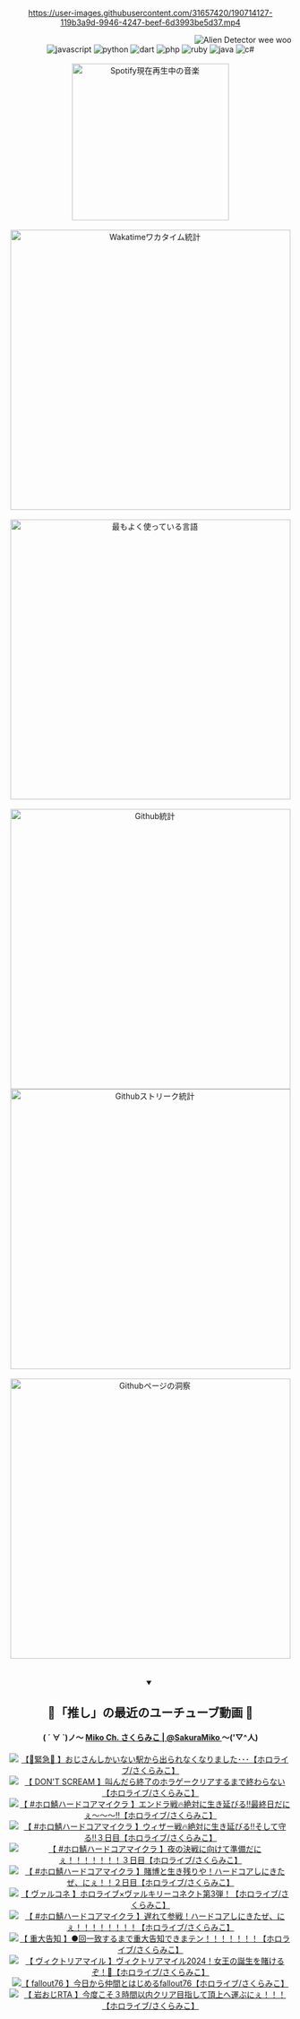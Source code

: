 <!-- START: HERO IMAGE GIF ////////// ////////// ////////// -->
<!-- <img src="@/../assets/img/gaming/ghost-of-tsushima.gif" width="100%"  alt="nellyXinwei's Hero Gif Image"/> -->
<!-- END: HERO IMAGE GIF ////////// ////////// ////////// -->

<div align="center" >  
  
<!-- START:ワンピース 第1015話「ルフィはRED ROCを使う」 -->
<https://user-images.githubusercontent.com/31657420/190714127-119b3a9d-9946-4247-beef-6d3993be5d37.mp4>
<!-- END:ワンピース 第1015話「ルフィはRED ROCを使う」 -->

<!-- START:VISITOR COUNTER -->
<div width="100%" align="right">
<img src="https://komarev.com/ghpvc/?username=nellyXinwei&label=🛸&color=grey&style=for-the-badge&labelcolor=ffffff" alt="Alien Detector wee woo"/>
</div>
<!-- END:VISITOR COUNTER -->

<!-- START: PROGRAMMING LANGUAGES -->
<!-- 色彩 Color Scheme:
#961E3A, #8A0D42, #5A0640, #4F265E, #2B355A, #3E759B, #CC4246,
#BB2649, #AD1052, #700750, #633075, #364270, #4E92C2, #FF5357
Sauce: https://www.webcreatorbox.com/inspiration/pantone-2023
-->

<img src="https://img.shields.io/badge/javascript%20-%23BB2649.svg?&style=for-the-badge&logo=javascript&logoColor=white&labelColor=961E3A" alt="javascript"/>
<img src="https://img.shields.io/badge/python%20-%23AD1052.svg?&style=for-the-badge&logo=python&logoColor=white&labelColor=8A0D42" alt="python" />
<img src="https://img.shields.io/badge/dart%20-%23700750.svg?&style=for-the-badge&logo=dart&logoColor=white&labelColor=5A0640" alt="dart"/>
<img src="https://img.shields.io/badge/php%20-%23633075.svg?&style=for-the-badge&logo=php&logoColor=white&labelColor=4F265E" alt="php"/>
<img src="https://img.shields.io/badge/ruby%20-%23364270.svg?&style=for-the-badge&logo=ruby&logoColor=white&labelColor=2B355A" alt="ruby"/>
<img src="https://img.shields.io/badge/java%20-%234E92C2.svg?&style=for-the-badge&logo=openjdk&logoColor=white&labelColor=3E759B" alt="java"/>
<img src="https://img.shields.io/badge/c%23-%23FF5357.svg?style=for-the-badge&logo=c-sharp&logoColor=white&labelColor=CC4246" alt="c#"/>  
<!-- END: PROGRAMMING LANGUAGES -->

<br>
<br>

<!-- START: MUSIC STATUS -->
  <!-- <a href="https://newojima-gsrs-20220114.vercel.app/api/now-playing?open">
    <img src="https://newojima-gsrs-20220114.vercel.app/api/now-playing" alt="Spotify現在再生中の音楽">
  </a> -->
  <img src="https://newojima-grss-20230114.vercel.app/api/spotify?border_color=transparent" alt="Spotify現在再生中の音楽" width="280px">
<!-- END: MUSIC STATUS -->

<br>
<br>

<!-- START: GITHUB STATUS -->
<!-- 色彩 Color Scheme:  #BB2649, #AD1052, #700750, #633075 -->
<img align="center" src="https://newojima-grs-20230109.vercel.app/api/wakatime?username=njtalba5127&layout=compact&langs_count=10&locale=ja&hide_title=false&title_color=fff&hide_border=true&text_color=fff&bg_color=BB2649,BB2649,633075,633075&hide=other,css,html,bash,xml,git%20config,makefile,properties,yaml,markdown,text,json,jsx" alt="Wakatimeワカタイム統計" width="500px"/>

<br>
<br>

<!-- 色彩 Color Scheme:  #633075, #364270, #4E92C2 -->
  <img align="center" src="https://newojima-grs-20230109.vercel.app/api/top-langs?username=njtalba5127&layout=compact&text_color=fff&icon_color=fff&hide_border=true&&locale=ja&hide_title=false&title_color=fff&include_all_commits=true&card_width=445&langs_count=11&hide=c%23,powershell,shaderlab,hlsl,makefile,jupyter%20notebook,python,html,css,shell,batchfile,less,liquid,hack,scss&bg_color=4F265E,633075,4E92C2" alt="最もよく使っている言語" width="500px"/>

<br>
<br>

<!-- 色彩 Color Scheme:  #4E92C2, #FF5357 -->
  <img align="center" src="https://newojima-grs-20230109.vercel.app/api?username=njtalba5127&rank_icon=github&show_icons=true&&locale=ja&title_color=fff&text_color=fff&icon_color=fff&hide_border=true&hide_title=false&count_private=true&include_all_commits=true&card_width=495&disable_animations=true&bg_color=4E92C2,4E92C2,FF5357" alt="Github統計" width="500px"/>

<br>

<img align="center" src="https://streak-stats.demolab.com?user=njtalba5127&theme=dark&hide_border=true&locale=ja&ring=BB2649&stroke=222222&background=151515&sideLabels=BB2649&currStreakLabel=ffffff&border=BB2649&fire=FF5357&currStreakNum=ffffff&sideNums=FF5357&dates=ffffff" alt="Githubストリーク統計" width="500px"/>

<br>
<br>

  <img align="center" width="500px" src="@/../assets/img/page-insights.svg" alt="Githubページの洞察"/>
  
</div>
<!-- END: GITHUB STATUS -->

<br>
<br>

<div align="center">
<details open>
  <summary>

  </summary>

  <h2 align="center">🌸「推し」の最近のユーチューブ動画 🌸</h2>
  <h4>
  ( ´ ∀ `)ノ～ 
  <a href="https://www.youtube.com/@SakuraMiko">Miko Ch. さくらみこ | @SakuraMiko
  </a>
   ～('▽^人)
  </h4>

  <!-- BEGIN YOUTUBE-CARDS -->
<a href="https://www.youtube.com/watch?v=ejyJWBnpya4"><img src="https://ytcards.demolab.com/?id=ejyJWBnpya4&title=%E3%80%90%F0%9F%9A%A8%E7%B7%8A%E6%80%A5%F0%9F%9A%A8+%E3%80%91%E3%81%8A%E3%81%98%E3%81%95%E3%82%93%E3%81%97%E3%81%8B%E3%81%84%E3%81%AA%E3%81%84%E9%A7%85%E3%81%8B%E3%82%89%E5%87%BA%E3%82%89%E3%82%8C%E3%81%AA%E3%81%8F%E3%81%AA%E3%82%8A%E3%81%BE%E3%81%97%E3%81%9F%EF%BD%A5%EF%BD%A5%EF%BD%A5%E3%80%90%E3%83%9B%E3%83%AD%E3%83%A9%E3%82%A4%E3%83%96%2F%E3%81%95%E3%81%8F%E3%82%89%E3%81%BF%E3%81%93%E3%80%91&lang=ja&timestamp=1716276880&background_color=%230d1117&title_color=%23ffffff&stats_color=%23dedede&max_title_lines=1&width=187&border_radius=5&duration=0" alt="【🚨緊急🚨 】おじさんしかいない駅から出られなくなりました･･･【ホロライブ/さくらみこ】" title="【🚨緊急🚨 】おじさんしかいない駅から出られなくなりました･･･【ホロライブ/さくらみこ】"></a>
<a href="https://www.youtube.com/watch?v=ETB0BZcREAI"><img src="https://ytcards.demolab.com/?id=ETB0BZcREAI&title=%E3%80%90+DON%27T+SCREAM++%E3%80%91%E5%8F%AB%E3%82%93%E3%81%A0%E3%82%89%E7%B5%82%E4%BA%86%E3%81%AE%E3%83%9B%E3%83%A9%E3%82%B2%E3%83%BC%E3%82%AF%E3%83%AA%E3%82%A2%E3%81%99%E3%82%8B%E3%81%BE%E3%81%A7%E7%B5%82%E3%82%8F%E3%82%89%E3%81%AA%E3%81%84%E3%80%90%E3%83%9B%E3%83%AD%E3%83%A9%E3%82%A4%E3%83%96%2F%E3%81%95%E3%81%8F%E3%82%89%E3%81%BF%E3%81%93%E3%80%91&lang=ja&timestamp=1716211672&background_color=%230d1117&title_color=%23ffffff&stats_color=%23dedede&max_title_lines=1&width=187&border_radius=5&duration=8118" alt="【 DON'T SCREAM  】叫んだら終了のホラゲークリアするまで終わらない【ホロライブ/さくらみこ】" title="【 DON'T SCREAM  】叫んだら終了のホラゲークリアするまで終わらない【ホロライブ/さくらみこ】"></a>
<a href="https://www.youtube.com/watch?v=R8ymedfzWVw"><img src="https://ytcards.demolab.com/?id=R8ymedfzWVw&title=%E3%80%90+%23%E3%83%9B%E3%83%AD%E9%AF%96%E3%83%8F%E3%83%BC%E3%83%89%E3%82%B3%E3%82%A2%E3%83%9E%E3%82%A4%E3%82%AF%E3%83%A9+%E3%80%91%E3%82%A8%E3%83%B3%E3%83%89%E3%83%A9%E6%88%A6%F0%9F%94%A5%E7%B5%B6%E5%AF%BE%E3%81%AB%E7%94%9F%E3%81%8D%E5%BB%B6%E3%81%B3%E3%82%8B%E2%80%BC%E6%9C%80%E7%B5%82%E6%97%A5%E3%81%A0%E3%81%AB%E3%81%87%EF%BD%9E%EF%BD%9E%EF%BD%9E%E2%80%BC%E3%80%90%E3%83%9B%E3%83%AD%E3%83%A9%E3%82%A4%E3%83%96%2F%E3%81%95%E3%81%8F%E3%82%89%E3%81%BF%E3%81%93%E3%80%91&lang=ja&timestamp=1716124543&background_color=%230d1117&title_color=%23ffffff&stats_color=%23dedede&max_title_lines=1&width=187&border_radius=5&duration=6917" alt="【 #ホロ鯖ハードコアマイクラ 】エンドラ戦🔥絶対に生き延びる‼最終日だにぇ～～～‼【ホロライブ/さくらみこ】" title="【 #ホロ鯖ハードコアマイクラ 】エンドラ戦🔥絶対に生き延びる‼最終日だにぇ～～～‼【ホロライブ/さくらみこ】"></a>
<a href="https://www.youtube.com/watch?v=gZ_36OqdlIw"><img src="https://ytcards.demolab.com/?id=gZ_36OqdlIw&title=%E3%80%90+%23%E3%83%9B%E3%83%AD%E9%AF%96%E3%83%8F%E3%83%BC%E3%83%89%E3%82%B3%E3%82%A2%E3%83%9E%E3%82%A4%E3%82%AF%E3%83%A9+%E3%80%91%E3%82%A6%E3%82%A3%E3%82%B6%E3%83%BC%E6%88%A6%F0%9F%94%A5%E7%B5%B6%E5%AF%BE%E3%81%AB%E7%94%9F%E3%81%8D%E5%BB%B6%E3%81%B3%E3%82%8B%E2%80%BC%E3%81%9D%E3%81%97%E3%81%A6%E5%AE%88%E3%82%8B%E2%80%BC%EF%BC%93%E6%97%A5%E7%9B%AE%E3%80%90%E3%83%9B%E3%83%AD%E3%83%A9%E3%82%A4%E3%83%96%2F%E3%81%95%E3%81%8F%E3%82%89%E3%81%BF%E3%81%93%E3%80%91&lang=ja&timestamp=1716044416&background_color=%230d1117&title_color=%23ffffff&stats_color=%23dedede&max_title_lines=1&width=187&border_radius=5&duration=6641" alt="【 #ホロ鯖ハードコアマイクラ 】ウィザー戦🔥絶対に生き延びる‼そして守る‼３日目【ホロライブ/さくらみこ】" title="【 #ホロ鯖ハードコアマイクラ 】ウィザー戦🔥絶対に生き延びる‼そして守る‼３日目【ホロライブ/さくらみこ】"></a>
<a href="https://www.youtube.com/watch?v=P9GQpDb9pzg"><img src="https://ytcards.demolab.com/?id=P9GQpDb9pzg&title=%E3%80%90+%23%E3%83%9B%E3%83%AD%E9%AF%96%E3%83%8F%E3%83%BC%E3%83%89%E3%82%B3%E3%82%A2%E3%83%9E%E3%82%A4%E3%82%AF%E3%83%A9+%E3%80%91%E5%A4%9C%E3%81%AE%E6%B1%BA%E6%88%A6%E3%81%AB%E5%90%91%E3%81%91%E3%81%A6%E6%BA%96%E5%82%99%E3%81%A0%E3%81%AB%E3%81%87%EF%BC%81%EF%BC%81%EF%BC%81%EF%BC%81%EF%BC%81%EF%BC%81%EF%BC%81%EF%BC%93%E6%97%A5%E7%9B%AE%E3%80%90%E3%83%9B%E3%83%AD%E3%83%A9%E3%82%A4%E3%83%96%2F%E3%81%95%E3%81%8F%E3%82%89%E3%81%BF%E3%81%93%E3%80%91&lang=ja&timestamp=1716030720&background_color=%230d1117&title_color=%23ffffff&stats_color=%23dedede&max_title_lines=1&width=187&border_radius=5&duration=25584" alt="【 #ホロ鯖ハードコアマイクラ 】夜の決戦に向けて準備だにぇ！！！！！！！３日目【ホロライブ/さくらみこ】" title="【 #ホロ鯖ハードコアマイクラ 】夜の決戦に向けて準備だにぇ！！！！！！！３日目【ホロライブ/さくらみこ】"></a>
<a href="https://www.youtube.com/watch?v=Rn_KrIVTIsk"><img src="https://ytcards.demolab.com/?id=Rn_KrIVTIsk&title=%E3%80%90+%23%E3%83%9B%E3%83%AD%E9%AF%96%E3%83%8F%E3%83%BC%E3%83%89%E3%82%B3%E3%82%A2%E3%83%9E%E3%82%A4%E3%82%AF%E3%83%A9+%E3%80%91%E8%B3%AD%E5%8D%9A%E3%81%A8%E7%94%9F%E3%81%8D%E6%AE%8B%E3%82%8A%E3%82%84%EF%BC%81%E3%83%8F%E3%83%BC%E3%83%89%E3%82%B3%E3%82%A2%E3%81%97%E3%81%AB%E3%81%8D%E3%81%9F%E3%81%9C%E3%80%81%E3%81%AB%E3%81%87%EF%BC%81%EF%BC%81%EF%BC%92%E6%97%A5%E7%9B%AE%E3%80%90%E3%83%9B%E3%83%AD%E3%83%A9%E3%82%A4%E3%83%96%2F%E3%81%95%E3%81%8F%E3%82%89%E3%81%BF%E3%81%93%E3%80%91&lang=ja&timestamp=1715959541&background_color=%230d1117&title_color=%23ffffff&stats_color=%23dedede&max_title_lines=1&width=187&border_radius=5&duration=14746" alt="【 #ホロ鯖ハードコアマイクラ 】賭博と生き残りや！ハードコアしにきたぜ、にぇ！！２日目【ホロライブ/さくらみこ】" title="【 #ホロ鯖ハードコアマイクラ 】賭博と生き残りや！ハードコアしにきたぜ、にぇ！！２日目【ホロライブ/さくらみこ】"></a>
<a href="https://www.youtube.com/watch?v=bNuCCgTJbuI"><img src="https://ytcards.demolab.com/?id=bNuCCgTJbuI&title=%E3%80%90+%E3%83%B4%E3%82%A1%E3%83%AB%E3%82%B3%E3%83%8D+%E3%80%91%E3%83%9B%E3%83%AD%E3%83%A9%E3%82%A4%E3%83%96%C3%97%E3%83%B4%E3%82%A1%E3%83%AB%E3%82%AD%E3%83%AA%E3%83%BC%E3%82%B3%E3%83%8D%E3%82%AF%E3%83%88%E7%AC%AC3%E5%BC%BE%EF%BC%81%E3%80%90%E3%83%9B%E3%83%AD%E3%83%A9%E3%82%A4%E3%83%96%2F%E3%81%95%E3%81%8F%E3%82%89%E3%81%BF%E3%81%93%E3%80%91&lang=ja&timestamp=1715943328&background_color=%230d1117&title_color=%23ffffff&stats_color=%23dedede&max_title_lines=1&width=187&border_radius=5&duration=2933" alt="【 ヴァルコネ 】ホロライブ×ヴァルキリーコネクト第3弾！【ホロライブ/さくらみこ】" title="【 ヴァルコネ 】ホロライブ×ヴァルキリーコネクト第3弾！【ホロライブ/さくらみこ】"></a>
<a href="https://www.youtube.com/watch?v=2WGWaxaoT8E"><img src="https://ytcards.demolab.com/?id=2WGWaxaoT8E&title=%E3%80%90+%23%E3%83%9B%E3%83%AD%E9%AF%96%E3%83%8F%E3%83%BC%E3%83%89%E3%82%B3%E3%82%A2%E3%83%9E%E3%82%A4%E3%82%AF%E3%83%A9+%E3%80%91%E9%81%85%E3%82%8C%E3%81%A6%E5%8F%82%E6%88%A6%EF%BC%81%E3%83%8F%E3%83%BC%E3%83%89%E3%82%B3%E3%82%A2%E3%81%97%E3%81%AB%E3%81%8D%E3%81%9F%E3%81%9C%E3%80%81%E3%81%AB%E3%81%87%EF%BC%81%EF%BC%81%EF%BC%81%EF%BC%81%EF%BC%81%EF%BC%81%EF%BC%81%EF%BC%81%E3%80%90%E3%83%9B%E3%83%AD%E3%83%A9%E3%82%A4%E3%83%96%2F%E3%81%95%E3%81%8F%E3%82%89%E3%81%BF%E3%81%93%E3%80%91&lang=ja&timestamp=1715883814&background_color=%230d1117&title_color=%23ffffff&stats_color=%23dedede&max_title_lines=1&width=187&border_radius=5&duration=21452" alt="【 #ホロ鯖ハードコアマイクラ 】遅れて参戦！ハードコアしにきたぜ、にぇ！！！！！！！！【ホロライブ/さくらみこ】" title="【 #ホロ鯖ハードコアマイクラ 】遅れて参戦！ハードコアしにきたぜ、にぇ！！！！！！！！【ホロライブ/さくらみこ】"></a>
<a href="https://www.youtube.com/watch?v=jRQqysNJxc4"><img src="https://ytcards.demolab.com/?id=jRQqysNJxc4&title=%E3%80%90+%E9%87%8D%E5%A4%A7%E5%91%8A%E7%9F%A5+%E3%80%91%E2%97%8F%E5%9B%9E%E4%B8%80%E8%87%B4%E3%81%99%E3%82%8B%E3%81%BE%E3%81%A7%E9%87%8D%E5%A4%A7%E5%91%8A%E7%9F%A5%E3%81%A7%E3%81%8D%E3%81%BE%E3%83%86%E3%83%B3%EF%BC%81%EF%BC%81%EF%BC%81%EF%BC%81%EF%BC%81%EF%BC%81%EF%BC%81%E3%80%90%E3%83%9B%E3%83%AD%E3%83%A9%E3%82%A4%E3%83%96%2F%E3%81%95%E3%81%8F%E3%82%89%E3%81%BF%E3%81%93%E3%80%91&lang=ja&timestamp=1715691217&background_color=%230d1117&title_color=%23ffffff&stats_color=%23dedede&max_title_lines=1&width=187&border_radius=5&duration=6196" alt="【 重大告知 】●回一致するまで重大告知できまテン！！！！！！！【ホロライブ/さくらみこ】" title="【 重大告知 】●回一致するまで重大告知できまテン！！！！！！！【ホロライブ/さくらみこ】"></a>
<a href="https://www.youtube.com/watch?v=2V8AIwIwCEk"><img src="https://ytcards.demolab.com/?id=2V8AIwIwCEk&title=%E3%80%90+%E3%83%B4%E3%82%A3%E3%82%AF%E3%83%88%E3%83%AA%E3%82%A2%E3%83%9E%E3%82%A4%E3%83%AB+%E3%80%91%E3%83%B4%E3%82%A3%E3%82%AF%E3%83%88%E3%83%AA%E3%82%A2%E3%83%9E%E3%82%A4%E3%83%AB2024%EF%BC%81%E5%A5%B3%E7%8E%8B%E3%81%AE%E8%AA%95%E7%94%9F%E3%82%92%E8%B3%AD%E3%81%91%E3%82%8B%E3%81%9E%EF%BC%81%F0%9F%8C%B9%E3%80%90%E3%83%9B%E3%83%AD%E3%83%A9%E3%82%A4%E3%83%96%2F%E3%81%95%E3%81%8F%E3%82%89%E3%81%BF%E3%81%93%E3%80%91&lang=ja&timestamp=1715498021&background_color=%230d1117&title_color=%23ffffff&stats_color=%23dedede&max_title_lines=1&width=187&border_radius=5&duration=5746" alt="【 ヴィクトリアマイル 】ヴィクトリアマイル2024！女王の誕生を賭けるぞ！🌹【ホロライブ/さくらみこ】" title="【 ヴィクトリアマイル 】ヴィクトリアマイル2024！女王の誕生を賭けるぞ！🌹【ホロライブ/さくらみこ】"></a>
<a href="https://www.youtube.com/watch?v=1vzdRC2zHuw"><img src="https://ytcards.demolab.com/?id=1vzdRC2zHuw&title=%E3%80%90+fallout76+%E3%80%91%E4%BB%8A%E6%97%A5%E3%81%8B%E3%82%89%E4%BB%B2%E9%96%93%E3%81%A8%E3%81%AF%E3%81%98%E3%82%81%E3%82%8Bfallout76%E3%80%90%E3%83%9B%E3%83%AD%E3%83%A9%E3%82%A4%E3%83%96%2F%E3%81%95%E3%81%8F%E3%82%89%E3%81%BF%E3%81%93%E3%80%91&lang=ja&timestamp=1715443162&background_color=%230d1117&title_color=%23ffffff&stats_color=%23dedede&max_title_lines=1&width=187&border_radius=5&duration=13457" alt="【 fallout76 】今日から仲間とはじめるfallout76【ホロライブ/さくらみこ】" title="【 fallout76 】今日から仲間とはじめるfallout76【ホロライブ/さくらみこ】"></a>
<a href="https://www.youtube.com/watch?v=pw-gd_S1Jzc"><img src="https://ytcards.demolab.com/?id=pw-gd_S1Jzc&title=%E3%80%90+%E5%B2%A9%E3%81%8A%E3%81%98RTA+%E3%80%91%E4%BB%8A%E5%BA%A6%E3%81%93%E3%81%9D%EF%BC%93%E6%99%82%E9%96%93%E4%BB%A5%E5%86%85%E3%82%AF%E3%83%AA%E3%82%A2%E7%9B%AE%E6%8C%87%E3%81%97%E3%81%A6%E9%A0%82%E4%B8%8A%E3%81%B8%E9%81%8B%E3%81%B6%E3%81%AB%E3%81%87%EF%BC%81%EF%BC%81%EF%BC%81%E3%80%90%E3%83%9B%E3%83%AD%E3%83%A9%E3%82%A4%E3%83%96%2F%E3%81%95%E3%81%8F%E3%82%89%E3%81%BF%E3%81%93%E3%80%91&lang=ja&timestamp=1715428315&background_color=%230d1117&title_color=%23ffffff&stats_color=%23dedede&max_title_lines=1&width=187&border_radius=5&duration=12946" alt="【 岩おじRTA 】今度こそ３時間以内クリア目指して頂上へ運ぶにぇ！！！【ホロライブ/さくらみこ】" title="【 岩おじRTA 】今度こそ３時間以内クリア目指して頂上へ運ぶにぇ！！！【ホロライブ/さくらみこ】"></a>
<!-- END YOUTUBE-CARDS -->

</div>
  
</details>
